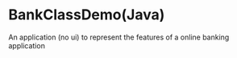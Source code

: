 # BankClassDemo(Java)
 An application (no ui) to represent the features of a online banking application
